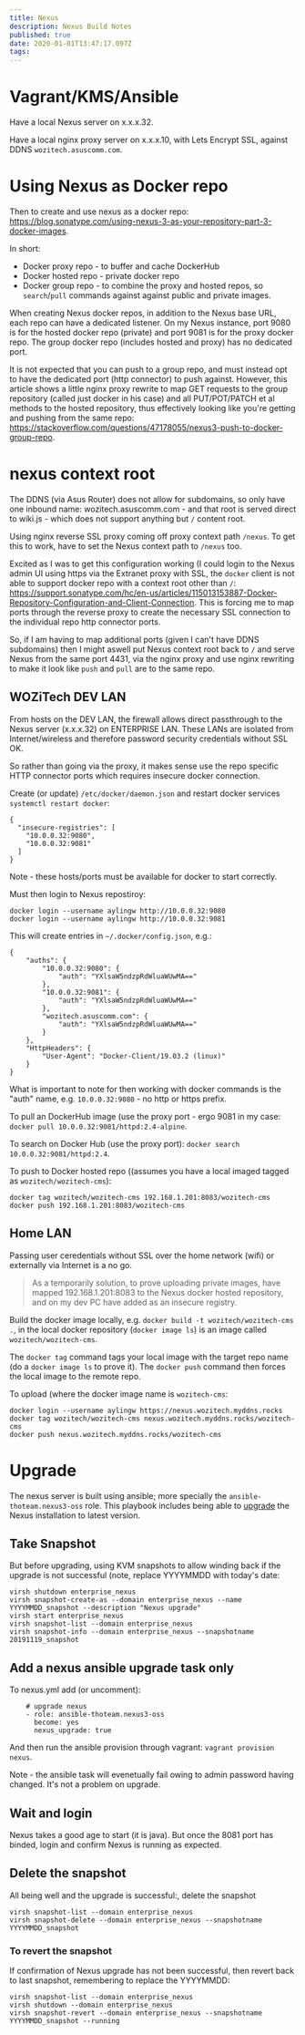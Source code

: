 ```yaml
---
title: Nexus
description: Nexus Build Notes
published: true
date: 2020-01-01T13:47:17.097Z
tags: 
---
```


# Vagrant/KMS/Ansible
Have a local Nexus server on x.x.x.32.

Have a local nginx proxy server on x.x.x.10, with Lets Encrypt SSL, against DDNS `wozitech.asuscomm.com`.

# Using Nexus as Docker repo
Then to create and use nexus as a docker repo: https://blog.sonatype.com/using-nexus-3-as-your-repository-part-3-docker-images.

In short:
* Docker proxy repo - to buffer and cache DockerHub
* Docker hosted repo - private docker repo
* Docker group repo - to combine the proxy and hosted repos, so `search`/`pull` commands against against public and private images.

When creating Nexus docker repos, in addition to the Nexus base URL, each repo can have a dedicated listener. On my Nexus instance, port 9080 is for the hosted docker repo (private) and port 9081 is for the proxy docker repo. The group docker repo (includes hosted and proxy) has no dedicated port.

It is not expected that you can push to a group repo, and must instead opt to have the dedicated port (http connector) to push against. However,  this article shows a little nginx proxy rewrite to map GET requests to the group repository (called just docker in his case) and all PUT/POT/PATCH et al methods to the hosted repository, thus effectively looking like you're getting and pushing from the same repo: https://stackoverflow.com/questions/47178055/nexus3-push-to-docker-group-repo.

# nexus context root
The DDNS (via Asus Router) does not allow for subdomains, so only have one inbound name: wozitech.asuscomm.com - and that root is served direct to wiki.js - which does not support anything but `/` content root.

Using nginx reverse SSL proxy coming off proxy context path `/nexus`. To get this to work, have to set the Nexus context path to `/nexus` too.

Excited as I was to get this configuration working (I could login to the Nexus admin UI using https via the Extranet proxy with SSL, the `docker` client is not able to support docker repo with a context root other than `/`: https://support.sonatype.com/hc/en-us/articles/115013153887-Docker-Repository-Configuration-and-Client-Connection. This is forcing me to map ports through the reverse proxy to create the necessary SSL connection to the individual repo http connector ports.

So, if I am having to map additional ports (given I can't have DDNS subdomains) then I might aswell put Nexus context root back to `/` and serve Nexus from the same port 4431, via the nginx proxy and use nginx rewriting to make it look like `push` and `pull` are to the same repo.



## WOZiTech DEV LAN
From hosts on the DEV LAN, the firewall allows direct passthrough to the Nexus server (x.x.x.32)  on ENTERPRISE LAN. These LANs are isolated from Internet/wireless and therefore password security credentials without SSL OK.

So rather than going via the proxy, it makes sense use the repo specific HTTP connector ports which requires insecure docker connection.

Create (or update) `/etc/docker/daemon.json` and restart docker services `systemctl restart docker`:
```
{
  "insecure-registries": [
    "10.0.0.32:9080",
    "10.0.0.32:9081"
  ]
}
```

Note - these hosts/ports must be available for docker to start correctly.

Must then login to Nexus repostiroy:
```
docker login --username aylingw http://10.0.0.32:9080
docker login --username aylingw http://10.0.0.32:9081
```

This will create entries in `~/.docker/config.json`, e.g.:
```
{
	"auths": {
		"10.0.0.32:9080": {
			"auth": "YXlsaW5ndzpRdWluaWUwMA=="
		},
		"10.0.0.32:9081": {
			"auth": "YXlsaW5ndzpRdWluaWUwMA=="
		},
		"wozitech.asuscomm.com": {
			"auth": "YXlsaW5ndzpRdWluaWUwMA=="
		}
	},
	"HttpHeaders": {
		"User-Agent": "Docker-Client/19.03.2 (linux)"
	}
}
```

What is important to note for then working with docker commands is the "auth" name, e.g. `10.0.0.32:9080`  - no http or https prefix.

To pull an DockerHub image (use the proxy port - ergo 9081 in my case: `docker pull 10.0.0.32:9081/httpd:2.4-alpine`.

To search on Docker Hub (use the proxy port): `docker search 10.0.0.32:9081/httpd:2.4`.

To push to Docker hosted repo ((assumes you have a local imaged tagged as `wozitech/wozitech-cms`):
```
docker tag wozitech/wozitech-cms 192.168.1.201:8083/wozitech-cms
docker push 192.168.1.201:8083/wozitech-cms
```

## Home LAN 
Passing user ceredentials without SSL over the home network (wifi) or externally via Internet is a no go.

> As a temporarily solution, to prove uploading private images, have mapped 192.168.1.201:8083 to the Nexus docker hosted repository, and on my dev PC have added as an insecure registry.

Build the docker image locally, e.g. `docker build -t wozitech/wozitech-cms .`, in the local docker repository (`docker image ls`) is an image called `wozitech/wozitech-cms`.

The `docker tag` command tags your local image with the target repo name (do a `docker image ls` to prove it). The `docker push`  command then forces the local image to the remote repo.

To upload (where the docker image name is `wozitech-cms`:
```
docker login --username aylingw https://nexus.wozitech.myddns.rocks
docker tag wozitech/wozitech-cms nexus.wozitech.myddns.rocks/wozitech-cms
docker push nexus.wozitech.myddns.rocks/wozitech-cms
```

# Upgrade
The nexus server is built using ansible; more specially the `ansible-thoteam.nexus3-oss` role. This playbook includes being able to [upgrade](https://github.com/ansible-ThoTeam/nexus3-oss#upgrade-nexus-to-latest-version) the Nexus installation to latest version.

## Take Snapshot
But before upgrading, using KVM snapshots to allow winding back if the upgrade is not successful (note, replace YYYYMMDD with today's date:
```
virsh shutdown enterprise_nexus
virsh snapshot-create-as --domain enterprise_nexus --name YYYYMMDD_snapshot --description "Nexus upgrade"
virsh start enterprise_nexus
virsh snapshot-list --domain enterprise_nexus
virsh snapshot-info --domain enterprise_nexus --snapshotname 20191119_snapshot
```

## Add a nexus ansible upgrade task only
To nexus.yml add (or uncomment):
```
    # upgrade nexus
    - role: ansible-thoteam.nexus3-oss
      become: yes
      nexus_upgrade: true
```

And then run the ansible provision through vagrant: `vagrant provision nexus`.

Note - the ansible task will evenetually fail owing to admin password having changed. It's not a problem on upgrade.

## Wait and login
Nexus takes a good age to start (it is java). But once the 8081 port has binded, login and confirm Nexus is running as expected.

## Delete the snapshot
All being well and the upgrade is successful:, delete the snapshot
```
virsh snapshot-list --domain enterprise_nexus
virsh snapshot-delete --domain enterprise_nexus --snapshotname YYYYMMDD_snapshot
```

### To revert the snapshot
If confirmation of Nexus upgrade has not been successful, then revert back to last snapshot, remembering to replace the YYYYMMDD:
```
virsh snapshot-list --domain enterprise_nexus
virsh shutdown --domain enterprise_nexus
virsh snapshot-revert --domain enterprise_nexus --snapshotname YYYYMMDD_snapshot --running 
```


